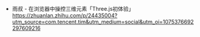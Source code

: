 - 雨叔 - 在浏览器中操控三维元素「Three.js初体验」https://zhuanlan.zhihu.com/p/24435004?utm_source=com.tencent.tim&utm_medium=social&utm_oi=1075376692297609216